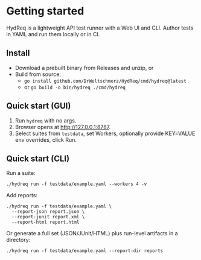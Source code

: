 # Getting started

HydReq is a lightweight API test runner with a Web UI and CLI. Author tests in YAML and run them locally or in CI.

## Install
- Download a prebuilt binary from Releases and unzip, or
- Build from source:
  - `go install github.com/DrWeltschmerz/HydReq/cmd/hydreq@latest`
  - or `go build -o bin/hydreq ./cmd/hydreq`

## Quick start (GUI)
1) Run `hydreq` with no args.
2) Browser opens at http://127.0.0.1:8787.
3) Select suites from `testdata`, set Workers, optionally provide KEY=VALUE env overrides, click Run.

## Quick start (CLI)
Run a suite:
```
./hydreq run -f testdata/example.yaml --workers 4 -v
```
Add reports:
```
./hydreq run -f testdata/example.yaml \
  --report-json report.json \
  --report-junit report.xml \
  --report-html report.html
```

Or generate a full set (JSON/JUnit/HTML) plus run-level artifacts in a directory:
```
./hydreq run -f testdata/example.yaml --report-dir reports
```
